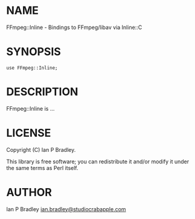 
# NAME

FFmpeg::Inline - Bindings to FFmpeg/libav via Inline::C

# SYNOPSIS

    use FFmpeg::Inline;

# DESCRIPTION

FFmpeg::Inline is ...

# LICENSE

Copyright (C) Ian P Bradley.

This library is free software; you can redistribute it and/or modify
it under the same terms as Perl itself.

# AUTHOR

Ian P Bradley <ian.bradley@studiocrabapple.com>
